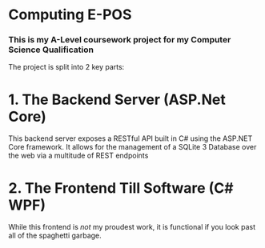 # Computing E-POS
### This is my A-Level coursework project for my Computer Science Qualification
The project is split into 2 key parts:
# 1. The Backend Server (ASP.Net Core)
This backend server exposes a RESTful API built in C# using the ASP.NET Core framework.
It allows for the management of a SQLite 3 Database over the web via a multitude of REST endpoints
# 2. The Frontend Till Software (C# WPF)
While this frontend is _not_ my proudest work, it is functional if you look past all of the spaghetti garbage.
